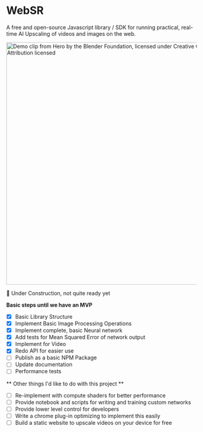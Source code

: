 # WebSR

A free and open-source Javascript library / SDK for running practical, real-time AI Upscaling of videos and images on the web.

<img width="640" title="Demo clip from Hero by the Blender Foundation, licensed under Creative Commons 4.0 Attribution licensed" alt="Demo clip from Hero by the Blender Foundation, licensed under Creative Commons 4.0 Attribution licensed" src="https://github.com/sb2702/websr/assets/5678502/82e6e764-89f4-4c8d-b8f6-dcd43d43c0f3">

🚧 Under Construction, not quite ready yet

**Basic steps until we have an MVP** 
- [x] Basic Library Structure
- [x] Implement Basic Image Processing Operations
- [x] Implement complete, basic Neural network
- [x] Add tests for Mean Squared Error of network output
- [x] Implement for Video
- [x] Redo API for easier use
- [ ] Publish as a basic NPM Package
- [ ] Update documentation
- [ ] Performance tests

** Other things I'd like to do with this project **
- [ ] Re-implement with compute shaders for better performance
- [ ] Provide notebook and scripts for writing and training custom networks
- [ ] Provide lower level control for developers
- [ ] Write a chrome plug-in optimizing to implement this easily
- [ ] Build a static website to upscale videos on your device for free
